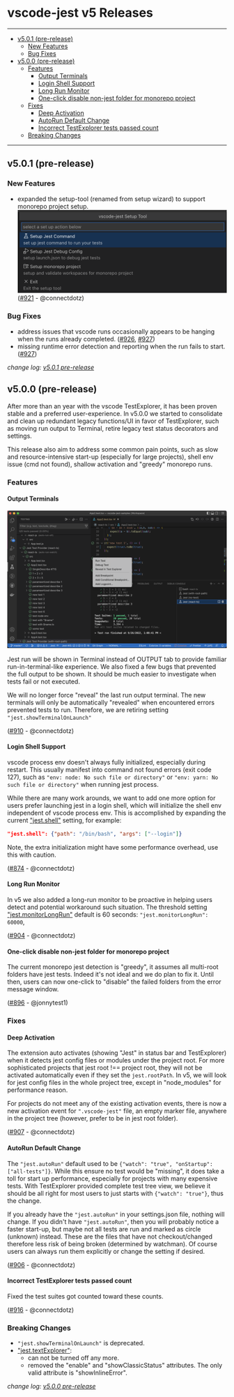 # vscode-jest v5 Releases <!-- omit in toc --> 

---
- [v5.0.1 (pre-release)](#v501-pre-release)
  - [New Features](#new-features)
  - [Bug Fixes](#bug-fixes)
- [v5.0.0 (pre-release)](#v500-pre-release)
  - [Features](#features)
    - [Output Terminals](#output-terminals)
    - [Login Shell Support](#login-shell-support)
    - [Long Run Monitor](#long-run-monitor)
    - [One-click disable non-jest folder for monorepo project](#one-click-disable-non-jest-folder-for-monorepo-project)
  - [Fixes](#fixes)
    - [Deep Activation](#deep-activation)
    - [AutoRun Default Change](#autorun-default-change)
    - [Incorrect TestExplorer tests passed count](#incorrect-testexplorer-tests-passed-count)
  - [Breaking Changes](#breaking-changes)

---
## v5.0.1 (pre-release) 
### New Features
- expanded the setup-tool (renamed from setup wizard) to support monorepo project setup. 
  ![main-menu](../images/setup-tool/main-menu.png) 
  ([#921](https://github.com/jest-community/vscode-jest/pull/921) - @connectdotz)

### Bug Fixes
- address issues that vscode runs occasionally appears to be hanging when the runs already completed. ([#926](https://github.com/jest-community/vscode-jest/pull/926), [#927](https://github.com/jest-community/vscode-jest/pull/927)) 
- missing runtime error detection and reporting when the run fails to start. ([#927](https://github.com/jest-community/vscode-jest/pull/927))

_change log: [v5.0.1 pre-release](https://github.com/jest-community/vscode-jest/releases/tag/v5.0.1)_

## v5.0.0 (pre-release) 

After more than an year with the vscode TestExplorer, it has been proven stable and a preferred user-experience. In v5.0.0 we started to consolidate and clean up redundant legacy functions/UI in favor of TestExplorer, such as moving run output to Terminal, retire legacy test status decorators and settings.  

This release also aim to address some common pain points, such as slow and resource-intensive start-up (especially for large projects), shell env issue (cmd not found), shallow activation and "greedy" monorepo runs. 

### Features 

#### Output Terminals 

![v5-output-terminals](../images/v5-output-terminals.png)

Jest run will be shown in Terminal instead of OUTPUT tab to provide familiar run-in-terminal-like experience. We also fixed a few bugs that prevented the full output to be shown. It should be much easier to investigate when tests fail or not executed. 

We will no longer force "reveal" the last run output terminal. The new terminals will only be automatically "revealed" when encountered errors prevented tests to run. Therefore, we are retiring setting `"jest.showTerminalOnLaunch"`

([#910](https://github.com/jest-community/vscode-jest/pull/910) - @connectdotz)

#### Login Shell Support

vscode process env doesn't always fully initialized, especially during restart. This usually manifest into command not found errors (exit code 127), such as `"env: node: No such file or directory"` or `"env: yarn: No such file or directory"` when running jest process. 

While there are many work arounds, we want to add one more option for users prefer launching jest in a login shell, which will initialize the shell env independent of vscode process env. This is accomplished by expanding the current ["jest.shell"](../README.md#shell) setting, for example:
```json
"jest.shell": {"path": "/bin/bash", "args": ["--login"]}
```

Note, the extra initialization might have some performance overhead, use this with caution.

([#874](https://github.com/jest-community/vscode-jest/pull/874) - @connectdotz)

#### Long Run Monitor

In v5 we also added a long-run monitor to be proactive in helping users detect and potential workaround such situation. The threshold setting ["jest.monitorLongRun"](../README.md#monitorlongrun) default is 60 seconds: `"jest.monitorLongRun": 60000`, 

([#904](https://github.com/jest-community/vscode-jest/pull/904) - @connectdotz)

#### One-click disable non-jest folder for monorepo project

The current monorepo jest detection is "greedy", it assumes all multi-root folders have jest tests. Indeed it's not ideal and we do plan to fix it. Until then, users can now one-click to "disable" the failed folders from the error message window. 

([#896](https://github.com/jest-community/vscode-jest/pull/896) - @jonnytest1)

### Fixes

#### Deep Activation

The extension auto activates (showing "Jest" in status bar and TestExplorer) when it detects jest config files or modules under the project root. For more sophisticated projects that jest root !== project root, they will not be activated automatically even if they set the `jest.rootPath`. In v5, we will look for jest config files in the whole project tree, except in "node_modules" for performance reason.

For projects do not meet any of the existing activation events, there is now a new activation event for  `".vscode-jest"` file, an empty marker file, anywhere in the project tree (however, prefer to be in jest root folder). 

([#907](https://github.com/jest-community/vscode-jest/pull/907) - @connectdotz)

#### AutoRun Default Change

The `"jest.autoRun"` default used to be `{"watch": "true", "onStartup": ["all-tests"]}`. While this ensure no test would be "missing", it does take a toll for start up performance, especially for projects with many expensive tests. With TestExplorer provided complete test tree view, we believe it should be all right for most users to just starts with `{"watch": "true"}`, thus the change.

If you already have the `"jest.autoRun"` in your settings.json file, nothing will change. If you didn't have `"jest.autoRun"`, then you will probably notice a faster start-up, but maybe not all tests are run and marked as circle (unknown) instead. These are the files that have not checkout/changed therefore less risk of being broken (determined by watchman). Of course users can always run them explicitly or change the setting if desired.

([#906](https://github.com/jest-community/vscode-jest/pull/906) - @connectdotz)

#### Incorrect TestExplorer tests passed count 
Fixed the test suites got counted toward these counts. 

([#916](https://github.com/jest-community/vscode-jest/pull/916) - @connectdotz)

### Breaking Changes
- `"jest.showTerminalOnLaunch"` is deprecated. 
- ["jest.textExplorer"](../README.md#testexplorer): 
  - can not be turned off any more. 
  - removed the "enable" and "showClassicStatus" attributes. The only valid attribute is "showInlineError".

_change log: [v5.0.0 pre-release](https://github.com/jest-community/vscode-jest/releases/tag/v5.0.0)_
